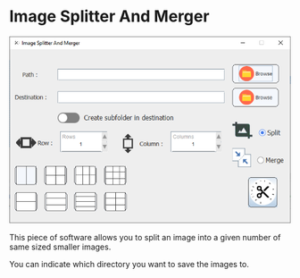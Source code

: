 # Image Splitter And Merger

<p align="center">
  <img src="screens/screen01.png" alt="Screen 01" /> 
</p>

This piece of software allows you to split an image into a given number of same sized smaller images. 

You can indicate which directory you want to save the images to.
